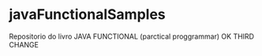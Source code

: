 # javaFunctionalSamples
Repositorio do livro JAVA FUNCTIONAL (parctical proggrammar)
OK THIRD CHANGE
